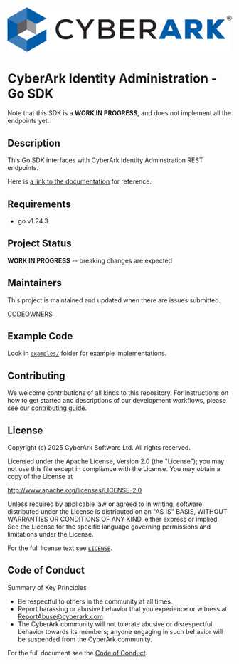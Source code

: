<img alt="CyberArk Banner" src="images/cyberark-banner.jpg">

# CyberArk Identity Administration - Go SDK

<!--
Author:   David Hisel <david.hisel@cyberark.com>
Updated:  <2025/06/04 18:12:53>
-->

Note that this SDK is a **WORK IN PROGRESS**, and does not implement all the endpoints yet.

## Description

This Go SDK interfaces with CyberArk Identity Adminstration REST endpoints.

Here is [a link to the documentation](https://docs.cyberark.com/identity-administration/latest/en/content/developer/developer-home.htm) for reference.

## Requirements

- go v1.24.3

## Project Status

**WORK IN PROGRESS** -- breaking changes are expected

## Maintainers

This project is maintained and updated when there are issues submitted.

[CODEOWNERS](.github/CODEOWNERS)

## Example Code

Look in [`examples/`](./examples) folder for example implementations.

## Contributing

We welcome contributions of all kinds to this repository. For
instructions on how to get started and descriptions of our development
workflows, please see our [contributing guide](CONTRIBUTING.md).

## License

Copyright (c) 2025 CyberArk Software Ltd. All rights reserved.

Licensed under the Apache License, Version 2.0 (the "License");
you may not use this file except in compliance with the License.
You may obtain a copy of the License at

<http://www.apache.org/licenses/LICENSE-2.0>

Unless required by applicable law or agreed to in writing, software
distributed under the License is distributed on an "AS IS" BASIS,
WITHOUT WARRANTIES OR CONDITIONS OF ANY KIND, either express or implied.
See the License for the specific language governing permissions and
limitations under the License.

For the full license text see [`LICENSE`](LICENSE).

## Code of Conduct

Summary of Key Principles

- Be respectful to others in the community at all times.
- Report harassing or abusive behavior that you experience or witness at <ReportAbuse@cyberark.com>
- The CyberArk community will not tolerate abusive or disrespectful behavior towards its members; anyone engaging in such behavior will be suspended from the CyberArk community.

For the full document see the [Code of Conduct](CODE_OF_CONDUCT.md).
